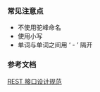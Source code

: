 ### 常见注意点

- 不使用驼峰命名
- 使用小写
- 单词与单词之间用 ‘ - ’ 隔开

### 参考文档

[REST 接口设计规范](http://wangwei.info/about-rest-api/)